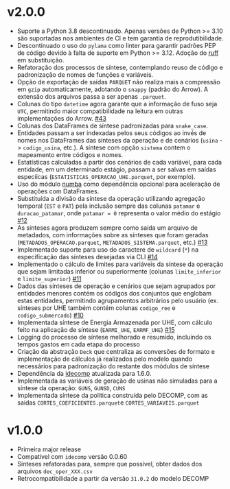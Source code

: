 # v2.0.0

- Suporte a Python 3.8 descontinuado. Apenas versões de Python >= 3.10 são suportadas nos ambientes de CI e tem garantia de reprodutibilidade.
- Descontinuado o uso do `pylama` como linter para garantir padrões PEP de código devido à falta de suporte em Python >= 3.12. Adoção do [ruff](https://github.com/astral-sh/ruff) em substituição.
- Refatoração dos processos de síntese, contemplando reuso de código e padronização de nomes de funções e variáveis.
- Opção de exportação de saídas `PARQUET` não realiza mais a compressão em `gzip` automaticamente, adotando o `snappy` (padrão do Arrow). A extensão dos arquivos passa a ser apenas `.parquet`.
- Colunas do tipo `datetime` agora garante que a informação de fuso seja `UTC`, permitindo maior compatibilidade na leitura em outras implementações do Arrow. [#43](https://github.com/rjmalves/sintetizador-newave/issues/43)
- Colunas dos DataFrames de síntese padronizadas para `snake_case`.
- Entidades passam a ser indexadas pelos seus códigos ao invés de nomes nos DataFrames das sínteses da operação e de cenários (`usina` -> `codigo_usina`, etc.). A síntese com opção `sistema` contem o mapeamento entre códigos e nomes.
- Estatísticas calculadas a partir dos cenários de cada variável, para cada entidade, em um determinado estágio, passam a ser salvas em saídas especíicas (`ESTATISTICAS_OPERACAO_UHE.parquet`, por exemplo).
- Uso do módulo [numba](https://numba.pydata.org/) como dependência opcional para aceleração de operações com DataFrames.
- Substituída a divisão da síntese da operação utilizando agregação temporal (`EST` e `PAT`) pela inclusão sempre das colunas `patamar` e `duracao_patamar`, onde `patamar = 0` representa o valor médio do estágio [#12](https://github.com/rjmalves/sintetizador-decomp/issues/12)
- As sínteses agora produzem sempre como saída um arquivo de metadados, com informações sobre as sínteses que foram geradas (`METADADOS_OPERACAO.parquet`, `METADADOS_SISTEMA.parquet`, etc.) [#13](https://github.com/rjmalves/sintetizador-decomp/issues/13)
- Implementado suporte para uso do caractere de `wildcard` (`*`) na especificação das sínteses desejadas via CLI [#14](https://github.com/rjmalves/sintetizador-decomp/issues/14)
- Implementado o cálculo de limites para variáveis da síntese da operação que sejam limitadas inferior ou superiormente (colunas `limite_inferior` e `limite_superior`) [#11](https://github.com/rjmalves/sintetizador-decomp/issues/11)
- Dados das sínteses de operação e cenários que sejam agrupados por entidades menores contém os códigos dos conjuntos que englobam estas entidades, permitindo agrupamentos arbitrários pelo usuário (ex. sínteses por UHE também contém colunas `codigo_ree` e `codigo_submercado`) [#10](https://github.com/rjmalves/sintetizador-decomp/issues/10)
- Implementada síntese de Energia Armazenada por UHE, com cálculo feito na aplicação de síntese (`EARMI_UHE`, `EARMF_UHE`) [#15](https://github.com/rjmalves/sintetizador-decomp/issues/15)
- Logging do processo de síntese melhorado e resumido, incluindo os tempos gastos em cada etapa do processo
- Criação da abstração `Deck` que centraliza as conversões de formato e implementação de cálculos já realizados pelo modelo quando necessários para padronização do restante dos módulos de síntese
- Dependência da [idecomp](https://github.com/rjmalves/idecomp) atualizada para 1.6.0.
- Implementada as variáveis de geração de usinas não simuladas para a síntese da operação: `GUNS`, `GUNSD`, `CUNS`
- Implementada síntese da política construída pelo DECOMP, com as saídas `CORTES_COEFICIENTES.parquet`e `CORTES_VARIAVEIS.parquet`


# v1.0.0

- Primeira major release
- Compatível com `idecomp` versão 0.0.60
- Sínteses refatoradas para, sempre que possível, obter dados dos arquivos `dec_oper_XXX.csv`
- Retrocompatibilidade a partir da versão `31.0.2` do modelo DECOMP
